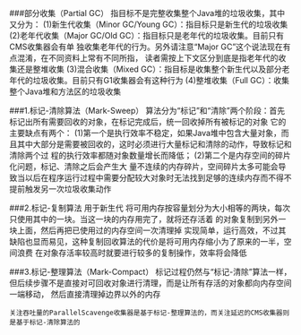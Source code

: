 ###部分收集（Partial GC）
        指目标不是完整收集整个Java堆的垃圾收集，其中又分为：
    (1)新生代收集（Minor GC/Young GC）：指目标只是新生代的垃圾收集
    (2)老年代收集（Major GC/Old GC）：指目标只是老年代的垃圾收集。目前只有CMS收集器会有单
       独收集老年代的行为。另外请注意“Major GC”这个说法现在有点混淆，在不同资料上常有不同所指，
       读者需按上下文区分到底是指老年代的收集还是整堆收集
    (3)混合收集（Mixed GC）：指目标是收集整个新生代以及部分老年代的垃圾收集。目前只有G1收集器会有这种行为
    (4)整堆收集（Full GC）：收集整个Java堆和方法区的垃圾收集
    
###1.标记-清除算法（Mark-Sweep）
        算法分为“标记”和“清除”两个阶段：首先标记出所有需要回收的对象，在标记完成后，统一回收掉所有被标记的对象
    它的主要缺点有两个：
            (1)第一个是执行效率不稳定，如果Java堆中包含大量对象，而且其中大部分是需要被回收的，这时必须进行大量标记和清除的动作，导致标记和清除两个过
        程的执行效率都随对象数量增长而降低；
            (2)第二个是内存空间的碎片化问题，标记、清除之后会产生大
        量不连续的内存碎片，空间碎片太多可能会导致当以后在程序运行过程中需要分配较大对象时无法找到足够的连续内存而不得不提前触发另一次垃圾收集动作
        
###2.标记-复制算法  用于新生代
        将可用内存按容量划分为大小相等的两块，每次只使用其中的一块。当这一块的内存用完了，就将还存活着
    的对象复制到另外一块上面，然后再把已使用过的内存空间一次清理掉
        实现简单，运行高效，不过其缺陷也显而易见，这种复制回收算法的代价是将可用内存缩小为了原来的一半，空间浪费
        在对象存活率较高时就要进行较多的复制操作，效率将会降低
        
###3.标记-整理算法（Mark-Compact）
    标记过程仍然与“标记-清除”算法一样，但后续步骤不是直接对可回收对象进行清理，而是让所有存活的对象都向内存空间一端移动，
    然后直接清理掉边界以外的内存

    关注吞吐量的ParallelScavenge收集器是基于标记-整理算法的，而关注延迟的CMS收集器则是基于标记-清除算法的
    